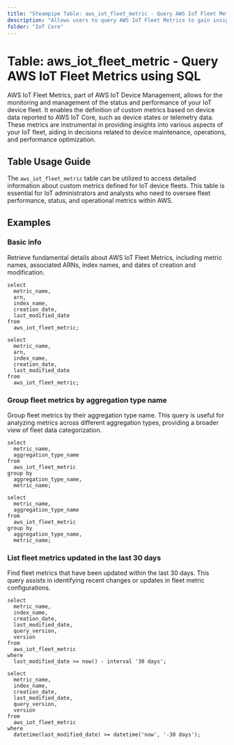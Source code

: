 ```yaml
---
title: "Steampipe Table: aws_iot_fleet_metric - Query AWS IoT Fleet Metrics using SQL"
description: "Allows users to query AWS IoT Fleet Metrics to gain insights into each fleet metric's configuration, including ARN, creation date, and aggregation information."
folder: "IoT Core"
---
```


# Table: aws_iot_fleet_metric - Query AWS IoT Fleet Metrics using SQL

AWS IoT Fleet Metrics, part of AWS IoT Device Management, allows for the monitoring and management of the status and performance of your IoT device fleet. It enables the definition of custom metrics based on device data reported to AWS IoT Core, such as device states or telemetry data. These metrics are instrumental in providing insights into various aspects of your IoT fleet, aiding in decisions related to device maintenance, operations, and performance optimization.

## Table Usage Guide

The `aws_iot_fleet_metric` table can be utilized to access detailed information about custom metrics defined for IoT device fleets. This table is essential for IoT administrators and analysts who need to oversee fleet performance, status, and operational metrics within AWS.

## Examples

### Basic info
Retrieve fundamental details about AWS IoT Fleet Metrics, including metric names, associated ARNs, index names, and dates of creation and modification.

```sql+postgres
select
  metric_name,
  arn,
  index_name,
  creation_date,
  last_modified_date
from
  aws_iot_fleet_metric;
```

```sql+sqlite
select
  metric_name,
  arn,
  index_name,
  creation_date,
  last_modified_date
from
  aws_iot_fleet_metric;
```

### Group fleet metrics by aggregation type name
Group fleet metrics by their aggregation type name. This query is useful for analyzing metrics across different aggregation types, providing a broader view of fleet data categorization.

```sql+postgres
select
  metric_name,
  aggregation_type_name
from
  aws_iot_fleet_metric
group by
  aggregation_type_name,
  metric_name;
```

```sql+sqlite
select
  metric_name,
  aggregation_type_name
from
  aws_iot_fleet_metric
group by
  aggregation_type_name,
  metric_name;
```

### List fleet metrics updated in the last 30 days
Find fleet metrics that have been updated within the last 30 days. This query assists in identifying recent changes or updates in fleet metric configurations.

```sql+postgres
select
  metric_name,
  index_name,
  creation_date,
  last_modified_date,
  query_version,
  version
from
  aws_iot_fleet_metric
where
  last_modified_date >= now() - interval '30 days';
```

```sql+sqlite
select
  metric_name,
  index_name,
  creation_date,
  last_modified_date,
  query_version,
  version
from
  aws_iot_fleet_metric
where
  datetime(last_modified_date) >= datetime('now', '-30 days');
```
